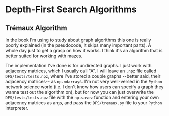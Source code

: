 # Depth-First Search Algorithms

## Trémaux Algorithm

In the book I'm using to study about graph algorithms this one is really poorly explained (in the pseudocode, it skips many important parts). A whole day just to get a grasp on how it works. I think it's an algorithm that is better suited for working with mazes.

The implementation I've done is for undirected graphs. I just work with adjacency matrices, which I usually call "A". I will leave an `.npz` file called `DFS/tests/tests.npz`, where I've stored a couple graphs --better said, their adjacency matrices-- as `np.ndarray`s. I'm not very well-versed in the `Python` network science world (i.e. I don't know how users can specify a graph they wanna test out the algorithm on), but for now you can just overwrite the `DFS/tests/tests.npz` file with the `np.savez` function and entering your own adjacency matrices as args, and pass the `DFS/tremaux.py` file to your `Python` interpreter.